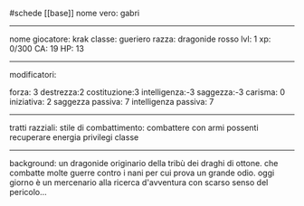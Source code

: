 #schede 
[[base]]
nome vero: gabri

----
nome giocatore: krak
classe: gueriero
razza: dragonide rosso
lvl: 1
xp: 0/300
CA: 19
HP: 13

----
modificatori:

forza: 3
destrezza:2 
costituzione:3 
intelligenza:-3
saggezza:-3
carisma: 0
iniziativa: 2
saggezza passiva: 7
intelligenza passiva: 7

----
tratti razziali:
stile di combattimento:
combattere con armi possenti
recuperare energia
privilegi classe

---
background:
un dragonide originario della tribù dei draghi di ottone. che combatte molte guerre contro i nani per cui prova un grande odio. oggi giorno è un mercenario alla ricerca d'avventura con scarso senso del pericolo...
